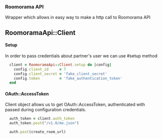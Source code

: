 ### Roomorama API

Wrapper which allows in easy way to make a http call to Roomorama API

## RoomoramaApi::Client

#### Setup

In order to pass credentials about partner's user we can use
 #setup method

```ruby
  client = RoomoramaApi::Client.setup do |config|
    config.client_id     = 7
    config.client_secret = 'fake_client_secret'
    config.token         = 'fake_authentication_token'
  end
```


#### OAuth::AccessToken

Client object allows us to get OAuth::AccessToken, authenticated with passed during configuration credentials.

```ruby
  auth_token = client.auth_token
  auth_token.post("/v1.0/me.json")

  auth.post(create_room_url)
```
